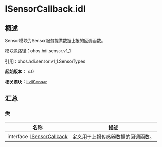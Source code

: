 # ISensorCallback.idl


## 概述

Sensor模块为Sensor服务提供数据上报的回调函数。

模块包路径：ohos.hdi.sensor.v1_1

引用：ohos.hdi.sensor.v1_1.SensorTypes

**起始版本：** 4.0

**相关模块：**[HdiSensor](_hdi_sensor_v11.md)


## 汇总


### 类

| 名称 | 描述 | 
| -------- | -------- |
| interface&nbsp;&nbsp;[ISensorCallback](interface_i_sensor_callback_v11.md) | 定义用于上报传感器数据的回调函数。  | 
